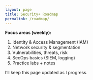 ```yaml
---
layout: page
title: Security+ Roadmap
permalink: /roadmap/
---
```


**Focus areas (weekly):**
1. Identity & Access Management (IAM)
2. Network security & segmentation
3. Vulnerabilities, threats, risk
4. SecOps basics (SIEM, logging)
5. Practice labs + notes

I’ll keep this page updated as I progress.
